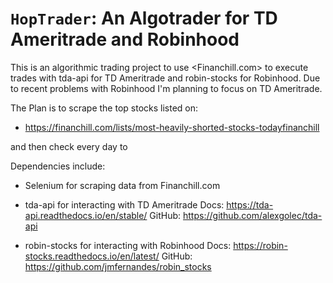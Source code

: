 ``HopTrader``: An Algotrader for TD Ameritrade and Robinhood
========================================
This is an algorithmic trading project to use <Financhill.com> to execute trades with tda-api for TD   Ameritrade and robin-stocks for Robinhood. Due to recent problems with Robinhood I'm planning to focus on TD Ameritrade.

The Plan is to scrape the top stocks listed on:
* https://financhill.com/lists/most-heavily-shorted-stocks-todayfinanchill

and then check every day to



Dependencies include:
* Selenium for scraping data from Financhill.com
* tda-api for interacting with TD Ameritrade
    Docs: <https://tda-api.readthedocs.io/en/stable/>
    GitHub: <https://github.com/alexgolec/tda-api>

* robin-stocks for interacting with Robinhood
    Docs: <https://robin-stocks.readthedocs.io/en/latest/>
GitHub: <https://github.com/jmfernandes/robin_stocks>
